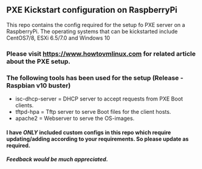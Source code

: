 ## PXE Kickstart configuration on RaspberryPi

This repo contains the config required for the setup fo PXE server on a RaspberryPi. 
The operating systems that can be kickstarted include CentOS7/8, ESXi 6.5/7.0 and Windows 10

### Please visit https://www.howtovmlinux.com for related article about the PXE setup.

### The following tools has been used for the setup (Release - Raspbian v10 buster)

- isc-dhcp-server = DHCP server to accept requests from PXE Boot clients.
- tftpd-hpa = Tftp server to serve Boot files for the client hosts.
- apache2 = Webserver to serve the OS-images.

#### I have ***ONLY*** included custom configs in this repo which require updating/adding according to your requirements. So please update as required.

##### Feedback would be much appreciated.
